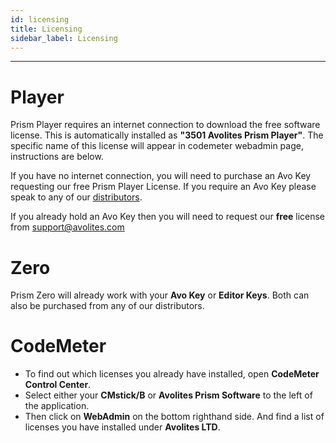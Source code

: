 ```yaml
---
id: licensing
title: Licensing
sidebar_label: Licensing
---
```


---

# Player

Prism Player requires an internet connection to download the free software license. This is automatically installed as **"3501 Avolites Prism Player"**. The specific name of this license will appear in codemeter webadmin page, instructions are below.

If you have no internet connection, you will need to purchase an Avo Key requesting our free Prism Player License. If you require an Avo Key please speak to any of our [distributors](https://www.avolites.com/official-distributors).

If you already hold an Avo Key then you will need to request our **free** license from <a href="mailto:support@avolites.com?subject=Prism%20Zero:">support@avolites.com</a>

# Zero

Prism Zero will already work with your **Avo Key** or **Editor Keys**. Both can also be purchased from any of our distributors.

# CodeMeter

- To find out which licenses you already have installed, open **CodeMeter Control Center**.
- Select either your **CMstick/B** or **Avolites Prism Software** to the left of the application.
- Then click on **WebAdmin** on the bottom righthand side. And find a list of licenses you have installed under **Avolites LTD**.
